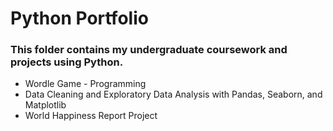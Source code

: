 # Python Portfolio

### This folder contains my undergraduate coursework and projects using Python.

* Wordle Game - Programming
* Data Cleaning and Exploratory Data Analysis with Pandas, Seaborn, and Matplotlib
* World Happiness Report Project
